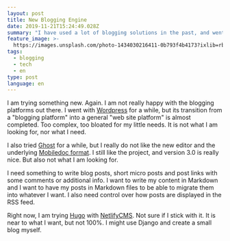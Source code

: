 ```yaml
---
layout: post
title: New Blogging Engine
date: 2019-11-21T15:24:49.028Z
summary: "I have used a lot of blogging solutions in the past, and went through quite a few applications. From Wordpress to Octopress, to Ghost and back. None of them had all the features I wanted. Now I might have found what I was looking for. Maybe..."
feature_image: >-
  https://images.unsplash.com/photo-1434030216411-0b793f4b4173?ixlib=rb-1.2.1&ixid=eyJhcHBfaWQiOjEyMDd9&auto=format&fit=crop&q=80
tags:
  - blogging
  - tech
  - en
type: post
language: en
---
```

I am trying something new. Again. I am not really happy with the blogging platforms out there. I went with [Wordpress](https://wordpress.org/) for a while, but its transition from a "blogging platform" into a general "web site platform" is almost completed. Too complex, too bloated for my little needs. It is not what I am looking for, nor what I need. 

I also tried [Ghost](https://ghost.org/) for a while, but I really do not like the new editor and the underlying [Mobiledoc format](https://github.com/bustle/mobiledoc-kit). I still like the project, and version 3.0 is really nice. But also not what I am looking for.

I need something to write blog posts, short micro posts and post links with some comments or additional info. I want to write my content in Markdown and I want to have my posts in Markdown files to be able to migrate them into whatever I want. I also need control over how posts are displayed in the RSS feed.

Right now, I am trying [Hugo](https://gohugo.io/) with [NetlifyCMS](https://www.netlifycms.org/). Not sure if I stick with it. It is near to what I want, but not 100%. I might use Django and create a small blog myself.
